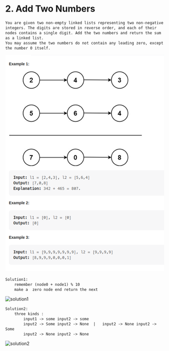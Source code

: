 # 2. Add Two Numbers

    You are given two non-empty linked lists representing two non-negative integers. The digits are stored in reverse order, and each of their nodes contains a single digit. Add the two numbers and return the sum as a linked list.
    You may assume the two numbers do not contain any leading zero, except the number 0 itself.

![examples](example.png)

    Solution1:
        remember (node0 + node1) % 10
        make a  zero node end return the next

![solution1](solution1.png)

    Solution2:
        three kinds :
            input1 -> some input2 -> some
            input2 -> Some input2 -> None  |   input2 -> None input2 -> Some
            input2 -> None input2 -> None

![solution2](solution2.png)
